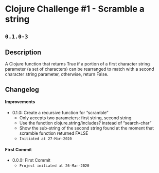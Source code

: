 # Clojure Challenge #1 - Scramble a string 
## `0.1.0-3`
## Description
A Clojure function that returns True if a portion of a first character string parameter (a set of characters) can be rearranged to match with a second character string parameter, otherwise, return False.
## Changelog
#### Improvements
- 0.1.0: Create a recursive function for “scramble”
  - Only accepts two parameters: first string, second string
  - Use the function clojure.string/includes? instead of “search-char”
  - Show the sub-string of the second string found at the moment that scramble function returned FALSE
  - `Initiated at 27-Mar-2020`
#### First Commit
- 0.0.0: First Commit
  - `Project initiated at 26-Mar-2020`
